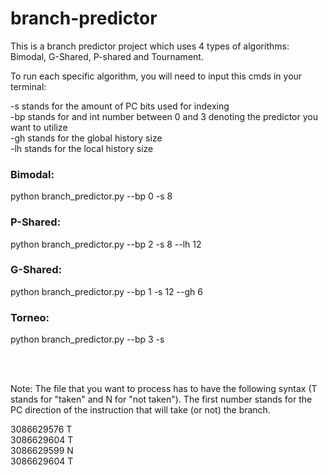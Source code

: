 # branch-predictor
This is a branch predictor project which uses 4 types of algorithms: Bimodal, G-Shared, P-shared and Tournament.

To run each specific algorithm, you will need to input this cmds in your terminal:

-s stands for the amount of PC bits used for indexing<br/>
-bp stands for and int number between 0 and 3 denoting the predictor you want to utilize<br/>
-gh stands for the global history size<br/>
-lh stands for the local history size<br/>

### **Bimodal**: 
python branch_predictor.py --bp 0 -s 8

### **P-Shared**: 
python branch_predictor.py --bp 2 -s 8 --lh 12

### **G-Shared**: 
python branch_predictor.py --bp 1 -s 12 --gh 6

### **Torneo**: 
python branch_predictor.py --bp 3 -s 

<br/>
<br/>

Note: The file that you want to process has to have the following syntax (T stands for "taken" and N for "not taken"). 
The first number stands for the PC direction of the instruction that will take (or not) the branch.

3086629576 T<br/>
3086629604 T<br/>
3086629599 N<br/>
3086629604 T<br/>

